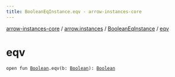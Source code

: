 ```yaml
---
title: BooleanEqInstance.eqv - arrow-instances-core
---
```


[arrow-instances-core](../../index.html) / [arrow.instances](../index.html) / [BooleanEqInstance](index.html) / [eqv](./eqv.html)

# eqv

`open fun `[`Boolean`](https://kotlinlang.org/api/latest/jvm/stdlib/kotlin/-boolean/index.html)`.eqv(b: `[`Boolean`](https://kotlinlang.org/api/latest/jvm/stdlib/kotlin/-boolean/index.html)`): `[`Boolean`](https://kotlinlang.org/api/latest/jvm/stdlib/kotlin/-boolean/index.html)